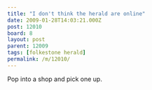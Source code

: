 ```yaml
---
title: "I don't think the herald are online"
date: 2009-01-28T14:03:21.000Z
post: 12010
board: 8
layout: post
parent: 12009
tags: [folkestone herald]
permalink: /m/12010/
---
```

Pop into a shop and pick one up.
